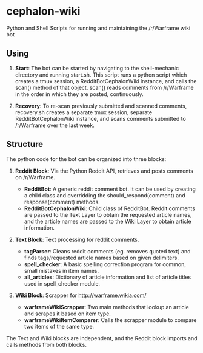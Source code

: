# cephalon-wiki
Python and Shell Scripts for running and maintaining the /r/Warframe wiki bot

## Using
1. **Start**:  The bot can be started by navigating to the shell-mechanic directory and running start.sh.  This script runs a python script which creates a tmux session, a RedditBotCephalonWiki instance, and calls the scan() method of that object.  scan() reads comments from /r/Warframe in the order in which they are posted, continuously.

2. **Recovery**:  To re-scan previously submitted and scanned comments, recovery.sh creates a separate tmux session, separate RedditBotCephalonWiki instance, and scans comments submitted to /r/Warframe over the last week.  

## Structure
The python code for the bot can be organized into three blocks:

1.  **Reddit Block**:  Via the Python Reddit API, retrieves and posts comments on /r/Warframe.
	* **RedditBot**:  A generic reddit comment bot.  It can be used by creating a child class and overridding the should_respond(comment) and response(comment) methods.
	* **RedditBotCephalonWiki**:  Child class of RedditBot.  Reddit comments are passed to the Text Layer to obtain the requested article names, and the article names are passed to the Wiki Layer to obtain article information.

2.  **Text Block**:  Text processing for reddit comments.
	* **tagParser**:  Cleans reddit comments (eg. removes quoted text) and finds tags/requested article names based on given delimiters.
	* **spell_checker**:  A basic spelling correction program for common, small mistakes in item names.
	* **all_articles**:  Dictionary of article information and list of article titles used in spell_checker module.

3.  **Wiki Block**:  Scrapper for http://warframe.wikia.com/
	* **warframeWikiScrapper**:  Two main methods that lookup an article and scrapes it based on item type.
	* **warframeWikiItemComparer**:  Calls the scrapper module to compare two items of the same type.

The Text and Wiki blocks are independent, and the Reddit block imports and calls methods from both blocks.
